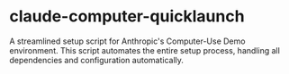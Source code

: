 # claude-computer-quicklaunch
A streamlined setup script for Anthropic's Computer-Use Demo environment. This script automates the entire setup process, handling all dependencies and configuration automatically.
